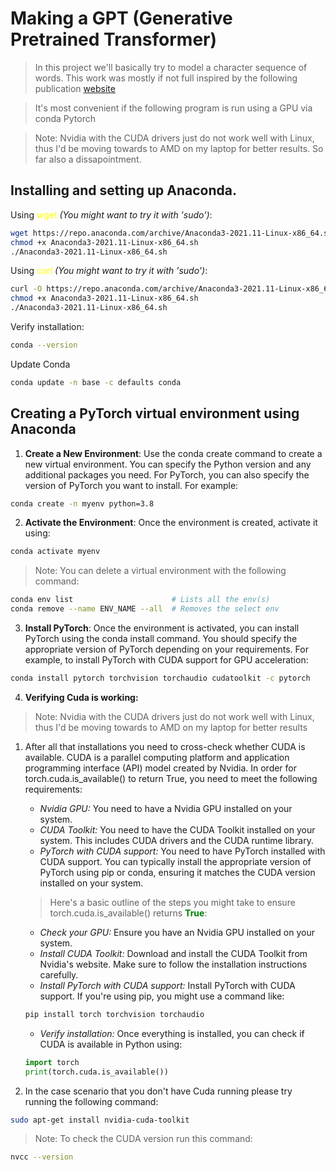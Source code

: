 # Making a GPT (Generative Pretrained Transformer)
> In this project we'll basically try to model a character sequence of words. This work was mostly if not full inspired by the following publication [website](https://arxiv.org/pdf/1706.03762.pdf)

> It's most convenient if the following program is run using a GPU via conda Pytorch

> Note: Nvidia with the CUDA drivers just do not work well with Linux, thus I'd be moving towards to AMD on my laptop for better results. So far also a dissapointment.

## Installing and setting up Anaconda. 
Using <span style="color:yellow">wget</span> *(You might want to try it with 'sudo')*:
```bash
wget https://repo.anaconda.com/archive/Anaconda3-2021.11-Linux-x86_64.sh
chmod +x Anaconda3-2021.11-Linux-x86_64.sh
./Anaconda3-2021.11-Linux-x86_64.sh
```

Using <span style="color:yellow">curl</span> *(You might want to try it with 'sudo')*:
```bash
curl -O https://repo.anaconda.com/archive/Anaconda3-2021.11-Linux-x86_64.sh
chmod +x Anaconda3-2021.11-Linux-x86_64.sh
./Anaconda3-2021.11-Linux-x86_64.sh
```

Verify installation:
```bash
conda --version
```

Update Conda
```bash
conda update -n base -c defaults conda
```

## Creating a PyTorch virtual environment using Anaconda
1. **Create a New Environment**: Use the conda create command to create a new virtual environment. You can specify the Python version and any additional packages you need. For PyTorch, you can also specify the version of PyTorch you want to install. For example:

```bash
conda create -n myenv python=3.8
```
2. **Activate the Environment**: Once the environment is created, activate it using:

```bash
conda activate myenv 
```

> Note: You can delete a virtual environment with the following command:
```bash 
conda env list                      # Lists all the env(s) 
conda remove --name ENV_NAME --all  # Removes the select env
```

3. **Install PyTorch**: Once the environment is activated, you can install PyTorch using the conda install command. You should specify the appropriate version of PyTorch depending on your requirements. For example, to install PyTorch with CUDA support for GPU acceleration:

```bash
conda install pytorch torchvision torchaudio cudatoolkit -c pytorch 
```
4. **Verifying Cuda is working:**

> Note: Nvidia with the CUDA drivers just do not work well with Linux, thus I'd be moving towards to AMD on my laptop for better results

   1. After all that installations you need to cross-check whether CUDA is available. CUDA is a parallel computing platform and application programming interface (API) model created by Nvidia. In order for torch.cuda.is_available() to return True, you need to meet the following requirements:

      * *Nvidia GPU:* You need to have a Nvidia GPU installed on your system.
      * *CUDA Toolkit:* You need to have the CUDA Toolkit installed on your system. This includes CUDA drivers and the CUDA runtime library.
      * *PyTorch with CUDA support:* You need to have PyTorch installed with CUDA support. You can typically install the appropriate version of PyTorch using pip or conda, ensuring it matches the CUDA version installed on your system.
 
       > Here's a basic outline of the steps you might take to ensure torch.cuda.is_available() returns <span style=" color: green">**True**</span>:
 
      * *Check your GPU:* Ensure you have an Nvidia GPU installed on your system.
      * *Install CUDA Toolkit:* Download and install the CUDA Toolkit from Nvidia's website. Make sure to follow the installation instructions carefully.
      * *Install PyTorch with CUDA support:* Install PyTorch with CUDA support. If you're using pip, you might use a command like:
      ```bash
      pip install torch torchvision torchaudio
      ```
      * *Verify installation:* Once everything is installed, you can check if CUDA is available in Python using: 
      ```python
      import torch
      print(torch.cuda.is_available())
      ```

   2. In the case scenario that you don't have Cuda running please try running the following command:
   ```bash
   sudo apt-get install nvidia-cuda-toolkit
   ```
   > Note: To check the CUDA version run this command:
   ```bash
   nvcc --version
   ```


